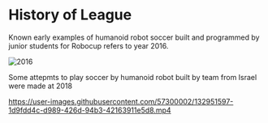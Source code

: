 # History of League
Known early examples of humanoid robot soccer built and programmed by junior students for Robocup refers to year 2016.

![2016](https://user-images.githubusercontent.com/57300002/132951057-175cb5cc-0532-4e93-b21a-31af2456f4b1.jpeg)

Some attepmts to play soccer by humanoid robot built by team from Israel were made at 2018


https://user-images.githubusercontent.com/57300002/132951597-1d9fdd4c-d989-426d-94b3-42163911e5d8.mp4

